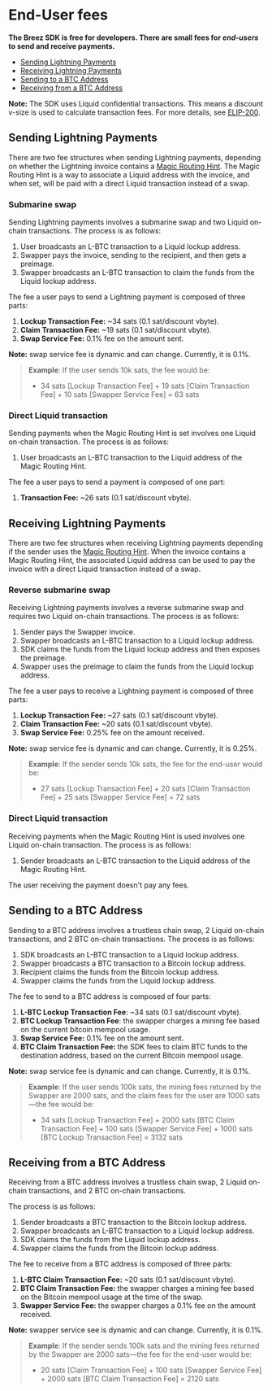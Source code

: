 # End-User fees

**The Breez SDK is free for developers. There are small fees for *end-users* to send and receive payments.**

- [Sending Lightning Payments](#sending-lightning-payments)
- [Receiving Lightning Payments](#receiving-lightning-payments)
- [Sending to a BTC Address](#sending-to-a-btc-address)
- [Receiving from a BTC Address](#receiving-from-a-btc-address)

**Note:** The SDK uses Liquid confidential transactions. This means a discount v-size is used to calculate transaction fees. For more details, see [ELIP-200](https://github.com/ElementsProject/ELIPs/blob/main/elip-0200.mediawiki).

## Sending Lightning Payments

There are two fee structures when sending Lightning payments, depending on whether the Lightning invoice contains a <a target="_blank" href="https://docs.boltz.exchange/v/api/magic-routing-hints">Magic Routing Hint</a>. The Magic Routing Hint is a way to associate a Liquid address with the invoice, and when set, will be paid with a direct Liquid transaction instead of a swap.

### Submarine swap
Sending Lightning payments involves a submarine swap and two Liquid on-chain transactions. The process is as follows:

1. User broadcasts an L-BTC transaction to a Liquid lockup address.
2. Swapper pays the invoice, sending to the recipient, and then gets a preimage.
3. Swapper broadcasts an L-BTC transaction to claim the funds from the Liquid lockup address.

The fee a user pays to send a Lightning payment is composed of three parts:

1. **Lockup Transaction Fee:** ~34 sats (0.1&nbsp;sat/discount&nbsp;vbyte).
2. **Claim Transaction Fee:** ~19 sats (0.1&nbsp;sat/discount&nbsp;vbyte).
3. **Swap Service Fee:** 0.1% fee on the amount sent.

**Note:** swap service fee is dynamic and can change. Currently, it is 0.1%.

> **Example**: If the user sends 10k sats, the fee would be:
> - 34 sats [Lockup Transaction Fee] + 19 sats [Claim Transaction Fee] + 10 sats [Swapper Service Fee] = 63 sats

### Direct Liquid transaction
Sending payments when the Magic Routing Hint is set involves one Liquid on-chain transaction. The process is as follows:

1. User broadcasts an L-BTC transaction to the Liquid address of the Magic Routing Hint.

The fee a user pays to send a payment is composed of one part:

1. **Transaction Fee:** ~26 sats (0.1&nbsp;sat/discount&nbsp;vbyte).

## Receiving Lightning Payments

There are two fee structures when receiving Lightning payments depending if the sender uses the <a target="_blank" href="https://docs.boltz.exchange/v/api/magic-routing-hints">Magic Routing Hint</a>. When the invoice contains a Magic Routing Hint, the associated Liquid address can be used to pay the invoice with a direct Liquid transaction instead of a swap.

### Reverse submarine swap
Receiving Lightning payments involves a reverse submarine swap and requires two Liquid on-chain transactions. The process is as follows:

1. Sender pays the Swapper invoice.
2. Swapper broadcasts an L-BTC transaction to a Liquid lockup address.
3. SDK claims the funds from the Liquid lockup address and then exposes the preimage.
4. Swapper uses the preimage to claim the funds from the Liquid lockup address.

The fee a user pays to receive a Lightning payment is composed of three parts:

1. **Lockup Transaction Fee:** ~27 sats (0.1&nbsp;sat/discount&nbsp;vbyte).
2. **Claim Transaction Fee:** ~20 sats (0.1&nbsp;sat/discount&nbsp;vbyte).
3. **Swap Service Fee:** 0.25% fee on the amount received.

**Note:** swap service fee is dynamic and can change. Currently, it is 0.25%.

> **Example**: If the sender sends 10k sats, the fee for the end-user would be:
> - 27 sats [Lockup Transaction Fee] + 20 sats [Claim Transaction Fee] + 25 sats [Swapper Service Fee] = 72 sats

### Direct Liquid transaction
Receiving payments when the Magic Routing Hint is used involves one Liquid on-chain transaction. The process is as follows:

1. Sender broadcasts an L-BTC transaction to the Liquid address of the Magic Routing Hint.

The user receiving the payment doesn't pay any fees.

## Sending to a BTC Address

Sending to a BTC address involves a trustless chain swap, 2 Liquid on-chain transactions, and 2 BTC on-chain transactions. The process is as follows:

1. SDK broadcasts an L-BTC transaction to a Liquid lockup address.
2. Swapper broadcasts a BTC transaction to a Bitcoin lockup address.
3. Recipient claims the funds from the Bitcoin lockup address.
4. Swapper claims the funds from the Liquid lockup address.

The fee to send to a BTC address is composed of four parts:

1. **L-BTC Lockup Transaction Fee**: ~34 sats (0.1&nbsp;sat/discount&nbsp;vbyte).
2. **BTC Lockup Transaction Fee**: the swapper charges a mining fee based on the current bitcoin mempool usage.
3. **Swap Service Fee:** 0.1% fee on the amount sent.
4. **BTC Claim Transaction Fee:** the SDK fees to claim BTC funds to the destination address, based on the current Bitcoin mempool usage.

**Note:** swap service fee is dynamic and can change. Currently, it is 0.1%.

> **Example**: If the user sends 100k sats, the mining fees returned by the Swapper are 2000 sats, and the claim fees for the user are 1000 sats—the fee would be:
> - 34 sats [Lockup Transaction Fee] + 2000 sats [BTC Claim Transaction Fee] + 100 sats [Swapper Service Fee] + 1000 sats [BTC Lockup Transaction Fee] = 3132 sats
 

## Receiving from a BTC Address

Receiving from a BTC address involves a trustless chain swap, 2 Liquid on-chain transactions, and 2 BTC on-chain transactions.

The process is as follows:

1. Sender broadcasts a BTC transaction to the Bitcoin lockup address.
2. Swapper broadcasts an L-BTC transaction to a Liquid lockup address.
3. SDK claims the funds from the Liquid lockup address.
4. Swapper claims the funds from the Bitcoin lockup address.

The fee to receive from a BTC address is composed of three parts:

1. **L-BTC Claim Transaction Fee:** ~20 sats (0.1&nbsp;sat/discount&nbsp;vbyte).
2. **BTC Claim Transaction Fee:** the swapper charges a mining fee based on the Bitcoin mempool usage at the time of the swap.
3. **Swapper Service Fee:** the swapper charges a 0.1% fee on the amount received.

**Note:** swapper service see is dynamic and can change. Currently, it is 0.1%.

> **Example**: If the sender sends 100k sats and the mining fees returned by the Swapper are 2000 sats—the fee for the end-user would be:
> - 20 sats [Claim Transaction Fee] + 100 sats [Swapper Service Fee] + 2000 sats [BTC Claim Transaction Fee] = 2120 sats

